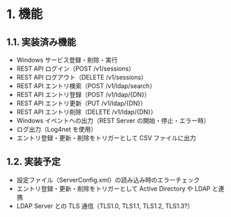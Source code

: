 
# 1. 機能

## 1.1. 実装済み機能
- Windows サービス登録・削除・実行
- REST API ログイン（POST /v1/sessions）
- REST API ログアウト（DELETE /v1/sessions）
- REST API エントリ検索（POST /v1/ldap/search）
- REST API エントリ登録（POST /v1/ldap/{DN}）
- REST API エントリ更新（PUT /v1/ldap/{DN}）
- REST API エントリ削除（DELETE /v1/ldap/{DN}）
- Windows イベントへの出力（REST Server の開始・停止・エラー時）
- ログ出力（Log4net を使用）
- エントリ登録・更新・削除をトリガーとして CSV ファイルに出力

## 1.2. 実装予定
- 設定ファイル（ServerConfig.xml）の読み込み時のエラーチェック
- エントリ登録・更新・削除をトリガーとして Active Directory や LDAP と連携
- LDAP Server との TLS 通信（TLS1.0, TLS1.1, TLS1.2, TLS1.3?）

